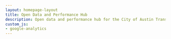 ```yaml
---
layout: homepage-layout
title: Open Data and Performance Hub
description: Open data and performance hub for the City of Austin Transportation Department.
custom_js:
- google-analytics
---
```

